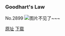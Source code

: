 ### Goodhart's Law
No.2899
![图片不见了~~~](https://imgs.xkcd.com/comics/goodharts_law.png)

[原址](https://xkcd.com//2899) [下载](https://imgs.xkcd.com/comics/goodharts_law.png)

